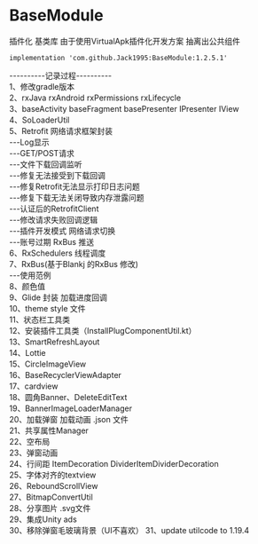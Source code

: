 # BaseModule
插件化 基类库
由于使用VirtualApk插件化开发方案 抽离出公共组件</br>

```
implementation 'com.github.Jack1995:BaseModule:1.2.5.1'
```

----------记录过程----------</br>
1、修改gradle版本</br>
2、rxJava rxAndroid rxPermissions rxLifecycle</br>
3、baseActivity baseFragment basePresenter IPresenter  IView</br>
4、SoLoaderUtil</br>
5、Retrofit 网络请求框架封装</br>
---Log显示</br>
---GET/POST请求</br>
---文件下载回调监听</br>
---修复无法接受到下载回调</br>
---修复Retrofit无法显示打印日志问题</br>
---修复下载无法关闭导致内存泄露问题</br>
---认证后的RetrofitClient</br>
---修改请求失败回调逻辑</br>
---插件开发模式 网络请求切换</br>
---账号过期 RxBus 推送</br>
6、RxSchedulers 线程调度</br>
7、RxBus(基于Blankj 的RxBus 修改)</br>
---使用范例</br>
8、颜色值</br>
9、Glide 封装 加载进度回调</br>
10、theme style 文件</br>
11、状态栏工具类</br>
12、安装插件工具类（InstallPlugComponentUtil.kt）</br>
13、SmartRefreshLayout</br>
14、Lottie</br>
15、CircleImageView</br>
16、BaseRecyclerViewAdapter</br>
17、cardview</br>
18、圆角Banner、DeleteEditText</br>
19、BannerImageLoaderManager</br>
20、加载弹窗 加载动画 .json 文件</br>
21、共享属性Manager</br>
22、空布局</br>
23、弹窗动画</br>
24、行间距 ItemDecoration DividerItemDividerDecoration</br>
25、字体对齐的textview</br>
26、ReboundScrollView</br>
27、BitmapConvertUtil</br>
28、分享图片 .svg文件</br>
29、集成Unity ads</br>
30、移除弹窗毛玻璃背景（UI不喜欢）
31、update utilcode to 1.19.4
